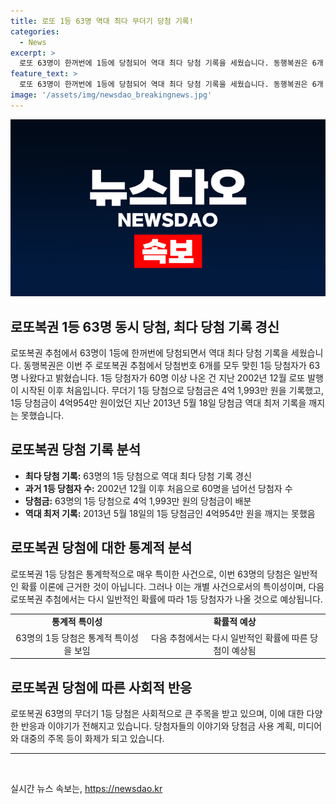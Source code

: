 ```yaml
---
title: 로또 1등 63명 역대 최다 무더기 당첨 기록!
categories:
  - News
excerpt: >
  로또 63명이 한꺼번에 1등에 당첨되어 역대 최다 당첨 기록을 세웠습니다. 동행복권은 6개 번호를 모두 맞힌 1등 당첨자가 63명이라고 밝혔습니다. 이는 2002년 이후 처음으로 60명 이상의 1등 당첨자가 나온 것입니다. 각 당첨자는 4억 1,993만 원을 수령하며, 2013년 기록을 깨지는 못했습니다.
feature_text: >
  로또 63명이 한꺼번에 1등에 당첨되어 역대 최다 당첨 기록을 세웠습니다. 동행복권은 6개 번호를 모두 맞힌 1등 당첨자가 63명이라고 밝혔습니다. 이는 2002년 이후 처음으로 60명 이상의 1등 당첨자가 나온 것입니다. 각 당첨자는 4억 1,993만 원을 수령하며, 2013년 기록을 깨지는 못했습니다.
image: '/assets/img/newsdao_breakingnews.jpg'
---
```


<p><img src="/assets/img/newsdao_breakingnews.jpg" alt="implanttips 속보" /></p>

<h2>로또복권 1등 63명 동시 당첨, 최다 당첨 기록 경신</h2>

<p data-ke-size="size16">로또복권 추첨에서 63명이 1등에 한꺼번에 당첨되면서 역대 최다 당첨 기록을 세웠습니다. 동행복권은 이번 주 로또복권 추첨에서 당첨번호 6개를 모두 맞힌 1등 당첨자가 63명 나왔다고 밝혔습니다. 1등 당첨자가 60명 이상 나온 건 지난 2002년 12월 로또 발행이 시작된 이후 처음입니다. 무더기 1등 당첨으로 당첨금은 4억 1,993만 원을 기록했고, 1등 당첨금이 4억954만 원이었던 지난 2013년 5월 18일 당첨금 역대 최저 기록을 깨지는 못했습니다.</p>

<h2 data-ke-size="size26">로또복권 당첨 기록 분석</h2>

<ul>
  <li><b>최다 당첨 기록:</b> 63명의 1등 당첨으로 역대 최다 당첨 기록 경신</li>
  <li><b>과거 1등 당첨자 수:</b> 2002년 12월 이후 처음으로 60명을 넘어선 당첨자 수</li>
  <li><b>당첨금:</b> 63명의 1등 당첨으로 4억 1,993만 원의 당첨금이 배분</li>
  <li><b>역대 최저 기록:</b> 2013년 5월 18일의 1등 당첨금인 4억954만 원을 깨지는 못했음</li>
</ul>

<h2 data-ke-size="size26">로또복권 당첨에 대한 통계적 분석</h2>

<p data-ke-size="size16">로또복권 1등 당첨은 통계학적으로 매우 특이한 사건으로, 이번 63명의 당첨은 일반적인 확률 이론에 근거한 것이 아닙니다. 그러나 이는 개별 사건으로서의 특이성이며, 다음 로또복권 추첨에서는 다시 일반적인 확률에 따라 1등 당첨자가 나올 것으로 예상됩니다.</p>

<table>
  <tr>
    <td style="text-align: center; height: 17px;"><b>통계적 특이성</b></td>
    <td style="text-align: center; height: 17px;"><b>확률적 예상</b></td>
  </tr>
  <tr>
    <td style="text-align: center; height: 17px;">63명의 1등 당첨은 통계적 특이성을 보임</td>
    <td style="text-align: center; height: 17px;">다음 추첨에서는 다시 일반적인 확률에 따른 당첨이 예상됨</td>
  </tr>
</table>

<h2 data-ke-size="size26">로또복권 당첨에 따른 사회적 반응</h2>

<p data-ke-size="size16">로또복권 63명의 무더기 1등 당첨은 사회적으로 큰 주목을 받고 있으며, 이에 대한 다양한 반응과 이야기가 전해지고 있습니다. 당첨자들의 이야기와 당첨금 사용 계획, 미디어와 대중의 주목 등이 화제가 되고 있습니다.</p>

<hr>

<p data-ke-size="size16">&nbsp;</p>
실시간 뉴스 속보는, <a href="https://newsdao.kr" rel="dofollow">https://newsdao.kr</a>


